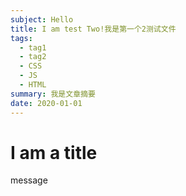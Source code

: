 ```yaml
---
subject: Hello
title: I am test Two!我是第一个2测试文件
tags:
  - tag1
  - tag2
  - CSS
  - JS
  - HTML
summary: 我是文章摘要
date: 2020-01-01
---
```

# I am a title

message